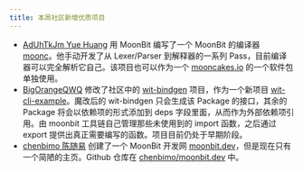 ```yaml
---
title: 本周社区新增优质项目
---
```


- [AdUhTkJm Yue Huang](https://github.com/AdUhTkJm) 用 MoonBit 编写了一个 MoonBit 的编译器 [moonc](https://github.com/AdUhTkJm/moonc)。他手动开发了从 Lexer/Parser 到解释器的一系列 Pass，目前编译器可以完全解析它自己。该项目也可以作为一个 [mooncakes.io](https://mooncakes.io) 的一个软件包单独使用。
- [BigOrangeQWQ](https://github.com/BigOrangeQWQ/BigOrangeQWQ) 修改了社区中的 [wit-bindgen](https://github.com/peter-jerry-ye/wit-bindgen) 项目，作为一个新项目 [wit-cli-example](https://github.com/BigOrangeQWQ/wit-cli-example)。魔改后的 wit-bindgen 只会生成该 Package 的接口，其余的 Package 将会以依赖项的形式添加到 deps 字段里面，从而作为外部依赖项引用。由 moonbit 工具链自己管理那些未使用到的 import 函数，之后通过 export 提供出真正需要编写的函数。项目目前仍处于早期阶段。
- [chenbimo 陈随易](https://github.com/chenbimo) 创建了一个 MoonBit 开发网 [moonbit.dev](https://moonbit.dev)，但是现在只有一个简陋的主页。Github 仓库在 [chenbimo/moonbit.dev](https://github.com/chenbimo/moonbit.dev) 中。
